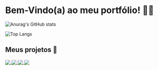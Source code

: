 # Bem-Vindo(a) ao meu portfólio! 👨‍💻

![Anurag's GitHub stats](https://github-readme-stats.vercel.app/api?username=manoel-alves&theme=radical&count_private=true&include_all_commits&show_icons=true&line_height=20&hide_border=true)

![Top Langs](https://github-readme-stats.vercel.app/api/top-langs/?username=manoel-alves&layout=compact&theme=radical&hide_border=true)

## Meus projetos 🚀

<a href="https://github.com/manoel-alves/Projeto_Xadrez_Console">
  <img align="center" src="https://github-readme-stats.vercel.app/api/pin/?username=manoel-alves&repo=Projeto_Xadrez_Console&theme=radical&hide_border=true" />
</a>

<a href="https://github.com/manoel-alves/Conversor_de_Bases_Numericas">
  <img align="center" src="https://github-readme-stats.vercel.app/api/pin/?username=manoel-alves&repo=Conversor_de_Bases_Numericas&theme=radical&hide_border=true" />
</a>

<a href="https://github.com/manoel-alves/Contador_Binario-Arduino">
  <img align="center" src="https://github-readme-stats.vercel.app/api/pin/?username=manoel-alves&repo=Contador_Binario-Arduino&theme=radical&hide_border=true" />
</a>

<a href="https://github.com/manoel-alves/Programa_de_Calculos_em_C">
  <img align="center" src="https://github-readme-stats.vercel.app/api/pin/?username=manoel-alves&repo=Programa_de_Calculos_em_C&theme=radical&hide_border=true" />
</a>
